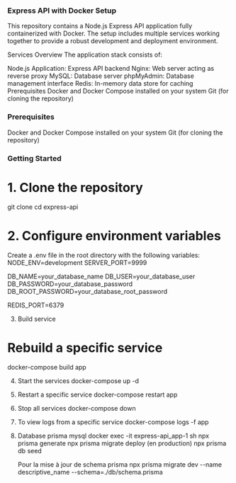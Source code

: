 ### Express API with Docker Setup

This repository contains a Node.js Express API application fully containerized with Docker. The setup includes multiple services working together to provide a robust development and deployment environment.

Services Overview
The application stack consists of:

Node.js Application: Express API backend
Nginx: Web server acting as reverse proxy
MySQL: Database server
phpMyAdmin: Database management interface
Redis: In-memory data store for caching
Prerequisites
Docker and Docker Compose installed on your system
Git (for cloning the repository)

### Prerequisites

Docker and Docker Compose installed on your system
Git (for cloning the repository)

### Getting Started

# 1. Clone the repository

git clone <repository-url>
cd express-api

# 2. Configure environment variables

Create a .env file in the root directory with the following variables:
NODE_ENV=development
SERVER_PORT=9999

DB_NAME=your_database_name
DB_USER=your_database_user
DB_PASSWORD=your_database_password
DB_ROOT_PASSWORD=your_database_root_password

REDIS_PORT=6379

3. Build service

# Rebuild a specific service

docker-compose build app

4. Start the services
   docker-compose up -d

5. Restart a specific service
   docker-compose restart app

6. Stop all services
   docker-compose down

7. To view logs from a specific service
   docker-compose logs -f app

8. Database prisma mysql
   docker exec -it express-api_app-1 sh
   npx prisma generate
   npx prisma migrate deploy (en production)
   npx prisma db seed

   Pour la mise à jour de schema prisma 
   npx prisma migrate dev --name descriptive_name --schema=./db/schema.prisma
